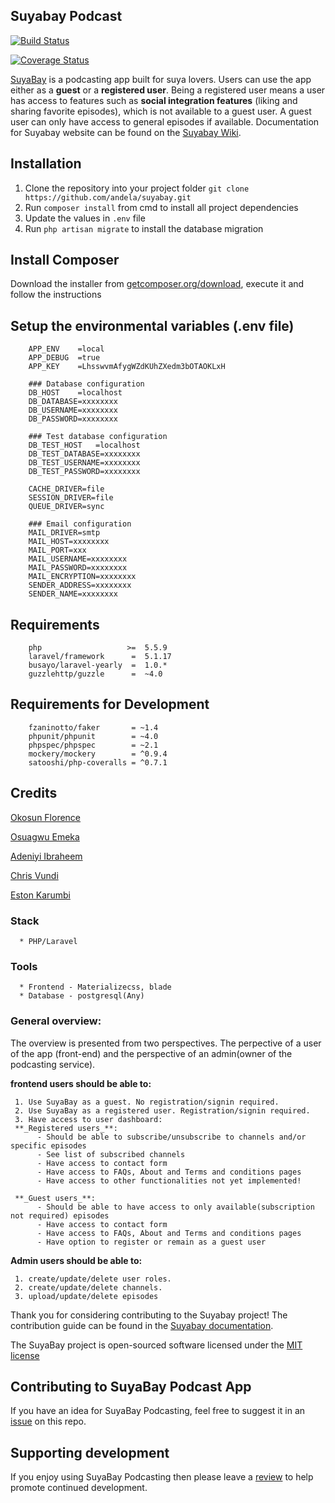 ## Suyabay Podcast

[![Build Status](https://travis-ci.org/andela/suyabay.svg)](https://travis-ci.org/andela/suyabay)

[![Coverage Status](https://coveralls.io/repos/andela/suyabay/badge.svg?branch=staging&service=github)](https://coveralls.io/github/andela/suyabay?branch=staging)

[SuyaBay](https://www.suyabay.com) is a podcasting app built for suya lovers. Users can use the app either as a **guest** or a **registered user**. Being a registered user means a user has access to features such as **social integration features** (liking and sharing favorite episodes), which is not available to a guest user. A guest user can only have access to general episodes if available. Documentation for Suyabay website can be found on the [Suyabay Wiki](https://github.com/andela/suyabay/wiki).

## Installation
1. Clone the repository into your project folder
        `git clone https://github.com/andela/suyabay.git`
2. Run `composer install` from cmd to install all project dependencies
3. Update the values in `.env` file
4. Run ```php artisan migrate``` to install the database migration

## Install Composer
Download the installer from [getcomposer.org/download](https://getcomposer.org/doc/00-intro.md), execute it and follow the instructions

## Setup the environmental variables (.env file)
        APP_ENV    =local
        APP_DEBUG  =true
        APP_KEY    =LhsswvmAfygWZdKUhZXedm3bOTAOKLxH

        ### Database configuration
        DB_HOST    =localhost
        DB_DATABASE=xxxxxxxx
        DB_USERNAME=xxxxxxxx
        DB_PASSWORD=xxxxxxxx

        ### Test database configuration
        DB_TEST_HOST   =localhost
        DB_TEST_DATABASE=xxxxxxxx
        DB_TEST_USERNAME=xxxxxxxx
        DB_TEST_PASSWORD=xxxxxxxx

        CACHE_DRIVER=file
        SESSION_DRIVER=file
        QUEUE_DRIVER=sync

        ### Email configuration
        MAIL_DRIVER=smtp
        MAIL_HOST=xxxxxxxx
        MAIL_PORT=xxx
        MAIL_USERNAME=xxxxxxxx
        MAIL_PASSWORD=xxxxxxxx
        MAIL_ENCRYPTION=xxxxxxxx
        SENDER_ADDRESS=xxxxxxxx
        SENDER_NAME=xxxxxxxx

## Requirements

        php                   >=  5.5.9
        laravel/framework      =  5.1.17
        busayo/laravel-yearly  =  1.0.*
        guzzlehttp/guzzle      =  ~4.0

## Requirements for Development

        fzaninotto/faker       = ~1.4
        phpunit/phpunit        = ~4.0
        phpspec/phpspec        = ~2.1
        mockery/mockery        = ^0.9.4
        satooshi/php-coveralls = ^0.7.1

## Credits
[Okosun Florence](https://github.com/andela-fokosun)

[Osuagwu Emeka](https://github.com/andela-eosuagwu)

[Adeniyi Ibraheem](https://github.com/andela-iadeniyi)

[Chris Vundi](https://github.com/andela-cvundi)

[Eston Karumbi](https://github.com/andela-emkarumbi)


### Stack
      * PHP/Laravel


### Tools
      * Frontend - Materializecss, blade
      * Database - postgresql(Any)

### General overview:
The overview is presented from two perspectives. The perpective of a user of the app (front-end) and the perspective of an admin(owner of the podcasting service).

**frontend users should be able to:**

     1. Use SuyaBay as a guest. No registration/signin required.
     2. Use SuyaBay as a registered user. Registration/signin required.
     3. Have access to user dashboard:
     **_Registered users_**:
          - Should be able to subscribe/unsubscribe to channels and/or specific episodes
          - See list of subscribed channels
          - Have access to contact form
          - Have access to FAQs, About and Terms and conditions pages
          - Have access to other functionalities not yet implemented!

     **_Guest users_**:
          - Should be able to have access to only available(subscription not required) episodes
          - Have access to contact form
          - Have access to FAQs, About and Terms and conditions pages
          - Have option to register or remain as a guest user

**Admin users should be able to:**

     1. create/update/delete user roles.
     2. create/update/delete channels.
     3. upload/update/delete episodes

Thank you for considering contributing to the Suyabay project! The contribution guide can be found in the [Suyabay documentation](https://github.com/andela/suyabay/wiki/contributions).

The SuyaBay project is open-sourced software licensed under the [MIT license](http://opensource.org/licenses/MIT)

## Contributing to SuyaBay Podcast App
If you have an idea for SuyaBay Podcasting, feel free to suggest it in an [issue](https://www.github.com) on this repo.

## Supporting development
If you enjoy using SuyaBay Podcasting then please leave a [review](http://www.suyabay.com) to help promote continued development.
